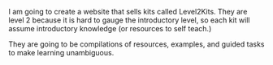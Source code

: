 I am going to create a website that sells kits called Level2Kits. They are level 2 because it is hard to gauge the introductory level, so each kit will assume introductory knowledge (or resources to self teach.)

They are going to be compilations of resources, examples, and guided tasks to make learning unambiguous.


